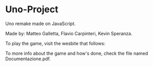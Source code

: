 # Uno-Project
Uno remake made on JavaScript.

Made by:
  Matteo Galletta,
  Flavio Carpinteri,
  Kevin Speranza.
  
To play the game, visit the wesbite that follows:
  
To more info about the game and how's done, check
the file named Documentazione.pdf.
